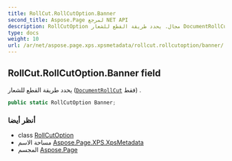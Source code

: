 ```yaml
---
title: RollCut.RollCutOption.Banner
second_title: Aspose.Page لمرجع NET API
description: RollCutOption مجال. يحدد طريقة القطع للشعار DocumentRollCut فقط .
type: docs
weight: 10
url: /ar/net/aspose.page.xps.xpsmetadata/rollcut.rollcutoption/banner/
---
```

## RollCut.RollCutOption.Banner field

يحدد طريقة القطع للشعار ([`DocumentRollCut`](../../documentrollcut/) فقط) .

```csharp
public static RollCutOption Banner;
```

### أنظر أيضا

* class [RollCutOption](../)
* مساحة الاسم [Aspose.Page.XPS.XpsMetadata](../../rollcut.rollcutoption/)
* المجسم [Aspose.Page](../../../)


